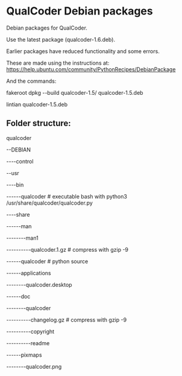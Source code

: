 # QualCoder Debian packages
Debian packages for QualCoder.

Use the latest package (qualcoder-1.6.deb). 

Earlier packages have reduced functionality and some errors.

These are made using the instructions at: https://help.ubuntu.com/community/PythonRecipes/DebianPackage

And the commands:

fakeroot dpkg --build qualcoder-1.5/ qualcoder-1.5.deb

lintian qualcoder-1.5.deb

## Folder structure:

qualcoder

--DEBIAN

----control

--usr

----bin

------qualcoder   # executable bash with python3 /usr/share/qualcoder/qualcoder.py

----share

------man

--------man1

----------qualcoder.1.gz  # compress with gzip -9

------qualcoder     # python source

------applications

--------qualcoder.desktop

------doc

--------qualcoder

----------changelog.gz   # compress with gzip -9

----------copyright

----------readme

------pixmaps

--------qualcoder.png
